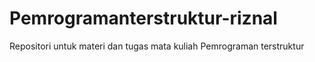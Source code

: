 # Pemrogramanterstruktur-riznal
Repositori untuk materi dan tugas mata kuliah Pemrograman terstruktur 
